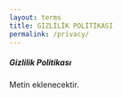 ```yaml
---
layout: terms
title: GİZLİLİK POLİTİKASI
permalink: /privacy/
---
```


##### Gizlilik Politikası

Metin eklenecektir.
